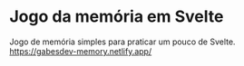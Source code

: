 # Jogo da memória em Svelte

Jogo de memória simples para praticar um pouco de Svelte. 
https://gabesdev-memory.netlify.app/
